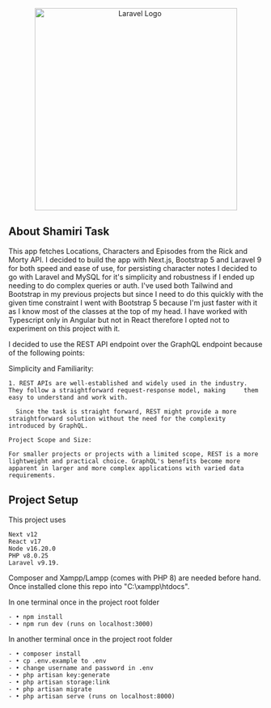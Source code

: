 <p align="center"><a href="https://laravel.com" target="_blank"><img src="https://raw.githubusercontent.com/laravel/art/master/logo-lockup/5%20SVG/2%20CMYK/1%20Full%20Color/laravel-logolockup-cmyk-red.svg" width="400" alt="Laravel Logo"></a></p>

## About Shamiri Task

This app fetches Locations, Characters and Episodes from the Rick and Morty API. I decided to build the app with Next.js, Bootstrap 5 and Laravel 9 for both speed and ease of use, for persisting character notes I decided to go with Laravel and MySQL for it's simplicity and robustness if I ended up needing to do complex queries or auth. I've used both Tailwind and Bootstrap in my previous projects but since I need to do this quickly with the given time constraint I went with Bootstrap 5 because I'm just faster with it as I know most of the classes at the top of my head. I have worked with Typescript only in Angular but not in React therefore I opted not to experiment on this project with it.

I decided to use the REST API endpoint over the GraphQL endpoint because of the following points:

Simplicity and Familiarity:

```
1. REST APIs are well-established and widely used in the industry. They follow a straightforward request-response model, making 	them easy to understand and work with.

  Since the task is straight forward, REST might provide a more straightforward solution without the need for the complexity introduced by GraphQL.

Project Scope and Size:

For smaller projects or projects with a limited scope, REST is a more lightweight and practical choice. GraphQL's benefits become more apparent in larger and more complex applications with varied data requirements.
```

## Project Setup

This project uses

```
Next v12
React v17
Node v16.20.0
PHP v8.0.25
Laravel v9.19.
```

Composer and Xampp/Lampp (comes with PHP 8) are needed before hand. Once installed clone this repo into "C:\xampp\htdocs".

In one terminal once in the project root folder

```
- •	npm install
- •	npm run dev (runs on localhost:3000)
```

In another terminal once in the project root folder

```
- •	composer install
- •	cp .env.example to .env
- •	change username and password in .env
- •	php artisan key:generate
- •	php artisan storage:link
- •	php artisan migrate
- •	php artisan serve (runs on localhost:8000)
```

